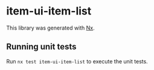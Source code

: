 # item-ui-item-list

This library was generated with [Nx](https://nx.dev).

## Running unit tests

Run `nx test item-ui-item-list` to execute the unit tests.
